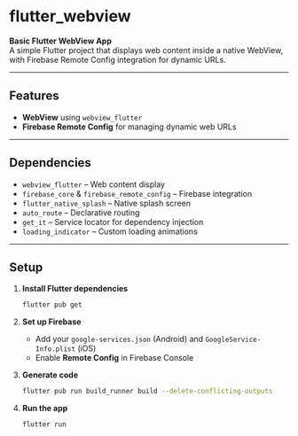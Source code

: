 # flutter_webview

**Basic Flutter WebView App**  
A simple Flutter project that displays web content inside a native WebView, with Firebase Remote Config integration for dynamic URLs.

---

## **Features**
- **WebView** using `webview_flutter`
- **Firebase Remote Config** for managing dynamic web URLs
---

## **Dependencies**
- `webview_flutter` – Web content display
- `firebase_core` & `firebase_remote_config` – Firebase integration
- `flutter_native_splash` – Native splash screen
- `auto_route` – Declarative routing
- `get_it` – Service locator for dependency injection
- `loading_indicator` – Custom loading animations

---

## **Setup**
1. **Install Flutter dependencies**
   ```bash
   flutter pub get
   ```

2. **Set up Firebase**
    - Add your `google-services.json` (Android) and `GoogleService-Info.plist` (iOS)
    - Enable **Remote Config** in Firebase Console

3. **Generate code**
   ```bash
   flutter pub run build_runner build --delete-conflicting-outputs
   ```

4. **Run the app**
   ```bash
   flutter run
   ```